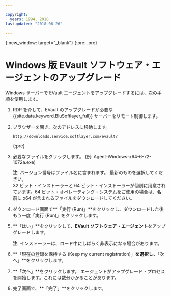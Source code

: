 ```yaml
---

copyright:
  years: 1994, 2018
lastupdated: "2018-06-26"

---
```

{:new_window: target="_blank"}
{:pre: .pre}

# Windows 版 EVault ソフトウェア・エージェントのアップグレード 

Windows サーバーで EVault エージェントをアップグレードするには、次の手順を使用します。

1. RDP を介して、EVault のアップグレードが必要な {{site.data.keyword.BluSoftlayer_full}} サーバーをリモート制御します。

2. ブラウザーを開き、次のアドレスに移動します。
   ```
   http://downloads.service.softlayer.com/evault/
   ```
   {:pre}
  
3. 必要なファイルをクリックします。 (例: Agent-Windows-x64-6-72-1072a.exe)

   **注**: バージョン番号はファイル名に含まれます。 最新のものを選択してください。 <br/>
32 ビット・インストーラーと 64 ビット・インストーラーが個別に用意されています。64 ビット・オペレーティング・システムをご使用の場合は、名前に x64 が含まれるファイルをダウンロードしてください。

4. ダウンロード画面で**「実行 (Run)」**をクリックし、ダウンロードした後もう一度「実行 (Run)」をクリックします。

5. **「はい」**をクリックして、**EVault ソフトウェア・エージェント**をアップグレードします。

   **注**: インストーラーは、ロード中にしばらく非表示になる場合があります。

6. **「現在の登録を保持する (Keep my current registration)」**を選択し、**「次へ」**をクリックします。

7. **「次へ」**をクリックします。 エージェントがアップグレード・プロセスを開始します。これには数分かかることがあります。

8. 完了画面で、**「完了」**をクリックします。
